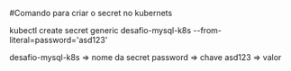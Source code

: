 #Comando para criar o secret no kubernets

kubectl create secret generic desafio-mysql-k8s --from-literal=password='asd123'

desafio-mysql-k8s => nome da secret
password => chave
asd123 => valor
